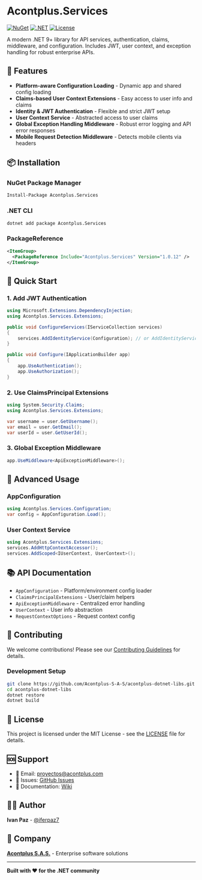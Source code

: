 # Acontplus.Services

[![NuGet](https://img.shields.io/nuget/v/Acontplus.Services.svg)](https://www.nuget.org/packages/Acontplus.Services)
[![.NET](https://img.shields.io/badge/.NET-9.0-blue.svg)](https://dotnet.microsoft.com/download/dotnet/9.0)
[![License](https://img.shields.io/badge/license-MIT-green.svg)](LICENSE)

A modern .NET 9+ library for API services, authentication, claims, middleware, and configuration. Includes JWT, user context, and exception handling for robust enterprise APIs.

## 🚀 Features

- **Platform-aware Configuration Loading** - Dynamic app and shared config loading
- **Claims-based User Context Extensions** - Easy access to user info and claims
- **Identity & JWT Authentication** - Flexible and strict JWT setup
- **User Context Service** - Abstracted access to user claims
- **Global Exception Handling Middleware** - Robust error logging and API error responses
- **Mobile Request Detection Middleware** - Detects mobile clients via headers

## 📦 Installation

### NuGet Package Manager
```bash
Install-Package Acontplus.Services
```

### .NET CLI
```bash
dotnet add package Acontplus.Services
```

### PackageReference
```xml
<ItemGroup>
  <PackageReference Include="Acontplus.Services" Version="1.0.12" />
</ItemGroup>
```

## 🎯 Quick Start

### 1. Add JWT Authentication
```csharp
using Microsoft.Extensions.DependencyInjection;
using Acontplus.Services.Extensions;

public void ConfigureServices(IServiceCollection services)
{
    services.AddIdentityService(Configuration); // or AddIdentityServiceStrict
}

public void Configure(IApplicationBuilder app)
{
    app.UseAuthentication();
    app.UseAuthorization();
}
```

### 2. Use ClaimsPrincipal Extensions
```csharp
using System.Security.Claims;
using Acontplus.Services.Extensions;

var username = user.GetUsername();
var email = user.GetEmail();
var userId = user.GetUserId();
```

### 3. Global Exception Middleware
```csharp
app.UseMiddleware<ApiExceptionMiddleware>();
```

## 🔧 Advanced Usage

### AppConfiguration
```csharp
using Acontplus.Services.Configuration;
var config = AppConfiguration.Load();
```

### User Context Service
```csharp
using Acontplus.Services.Extensions;
services.AddHttpContextAccessor();
services.AddScoped<IUserContext, UserContext>();
```

## 📚 API Documentation

- `AppConfiguration` - Platform/environment config loader
- `ClaimsPrincipalExtensions` - User/claim helpers
- `ApiExceptionMiddleware` - Centralized error handling
- `UserContext` - User info abstraction
- `RequestContextOptions` - Request context config

## 🤝 Contributing

We welcome contributions! Please see our [Contributing Guidelines](CONTRIBUTING.md) for details.

### Development Setup
```bash
git clone https://github.com/Acontplus-S-A-S/acontplus-dotnet-libs.git
cd acontplus-dotnet-libs
dotnet restore
dotnet build
```

## 📄 License

This project is licensed under the MIT License - see the [LICENSE](LICENSE) file for details.

## 🆘 Support

- 📧 Email: proyectos@acontplus.com
- 🐛 Issues: [GitHub Issues](https://github.com/Acontplus-S-A-S/acontplus-dotnet-libs/issues)
- 📖 Documentation: [Wiki](https://github.com/Acontplus-S-A-S/acontplus-dotnet-libs/wiki)

## 👨‍💻 Author

**Ivan Paz** - [@iferpaz7](https://linktr.ee/iferpaz7)

## 🏢 Company

**[Acontplus S.A.S.](https://acontplus.com.ec)** - Enterprise software solutions

---

**Built with ❤️ for the .NET community**